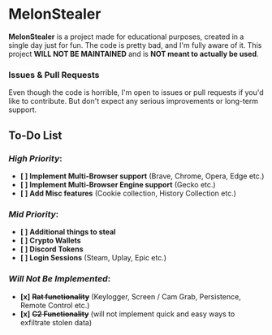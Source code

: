 # MelonStealer

**MelonStealer** is a project made for educational purposes, created in a single day just for fun. The code is pretty bad, and I'm fully aware of it. This project **WILL NOT BE MAINTAINED** and is **NOT meant to actually be used**.

### Issues & Pull Requests

Even though the code is horrible, I'm open to issues or pull requests if you'd like to contribute. But don't expect any serious improvements or long-term support.

## To-Do List

### *High Priority*:

- **[ ]** **Implement Multi-Browser support** (Brave, Chrome, Opera, Edge etc.)
- **[ ]** **Implement Multi-Browser Engine support** (Gecko etc.)
- **[ ]** **Add Misc features** (Cookie collection, History Collection etc.)

### *Mid Priority*:

- **[ ]** **Additional things to steal**
- **[ ]** **Crypto Wallets**
- **[ ]** **Discord Tokens**
- **[ ]** **Login Sessions** (Steam, Uplay, Epic etc.)

### *Will Not Be Implemented*:

- **[x]** ~~**Rat functionality**~~ (Keylogger, Screen / Cam Grab, Persistence, Remote Control etc.)
- **[x]** ~~**C2 Functionality**~~ (will not implement quick and easy ways to exfiltrate stolen data)
